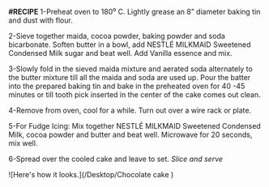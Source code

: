 **#RECIPE**
1-Preheat oven to 180⁰ C.  Lightly grease an 8” diameter baking tin and dust with flour.
 
2-Sieve together maida, cocoa powder, baking powder and soda bicarbonate. Soften butter in a bowl, add NESTLÉ MILKMAID Sweetened Condensed Milk sugar and beat well. Add Vanilla essence and mix.
 
3-Slowly fold in the sieved maida mixture and aerated soda alternately to the butter mixture till all the maida and soda are used up. Pour the batter into the prepared baking tin and bake in the preheated oven for 40 -45 minutes or till tooth pick inserted in the center of the cake comes out clean.
 
4-Remove from oven, cool for a while. Turn out over a wire rack or plate.
 
5-For Fudge Icing: Mix together NESTLÉ MILKMAID Sweetened Condensed Milk, cocoa powder and butter and beat well. Microwave for 20 seconds, mix well.
 
6-Spread over the cooled cake and leave to set.
*Slice and serve*

![Here's how it looks.](/Desktop/Chocolate cake )

